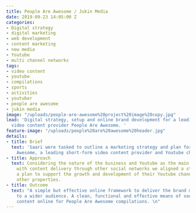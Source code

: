 ```yaml
---
title: People Are Awesome / Jukin Media
date: 2019-09-23 14:05:00 Z
categories:
- Digital strategy
- digital marketing
- web development
- content marketing
- new media
- Youtube
- multi channel networks
tags:
- video content
- youtube
- compilations
- sports
- activities
- youtuber
- people are awesome
- jukin media
image: "/uploads/people-are-awesome%20project%20image%20copy.jpg"
lead: 'Digital strategy, setup and online brand development for a leading short-form
  video content provider People Are Awesome. '
feature-image: "/uploads/people%20are%20awesome%20header.jpg"
details:
- title: Brief
  text: 'Saari were tasked to outline a marketing strategy and plan for People Are
    Awesome, a leading short-form video content provider and Youtube channel. '
- title: Approach
  text: Considering the nature of the business and Youtube as the main monetised property
    with content delivery through other social networks we aligned a strategy and
    a plan to support the growth and development of their Youtube channel alongside
    other properties.
- title: Outcome
  text: "A simple but effective online framework to deliver the brand message online
    to a wider audience. A clean, functional and effective means of sourcing original
    content online for People Are Awesome compilations. \n"
---
```


